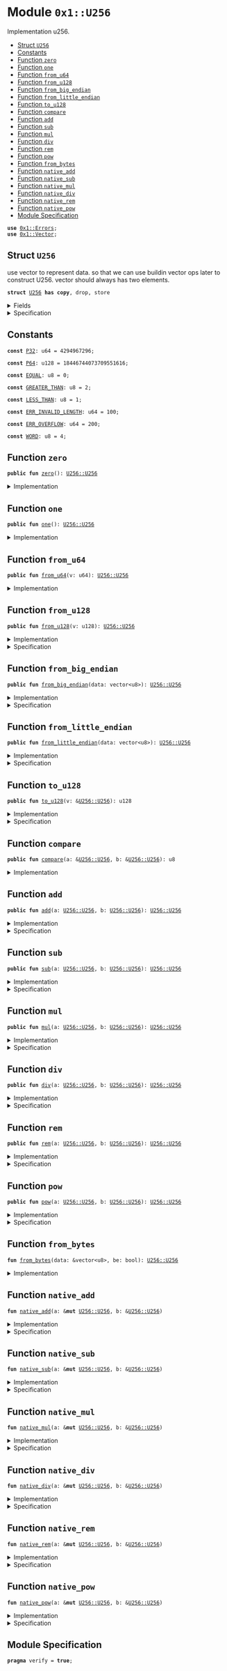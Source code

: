 
<a name="0x1_U256"></a>

# Module `0x1::U256`

Implementation u256.


-  [Struct `U256`](#0x1_U256_U256)
-  [Constants](#@Constants_0)
-  [Function `zero`](#0x1_U256_zero)
-  [Function `one`](#0x1_U256_one)
-  [Function `from_u64`](#0x1_U256_from_u64)
-  [Function `from_u128`](#0x1_U256_from_u128)
-  [Function `from_big_endian`](#0x1_U256_from_big_endian)
-  [Function `from_little_endian`](#0x1_U256_from_little_endian)
-  [Function `to_u128`](#0x1_U256_to_u128)
-  [Function `compare`](#0x1_U256_compare)
-  [Function `add`](#0x1_U256_add)
-  [Function `sub`](#0x1_U256_sub)
-  [Function `mul`](#0x1_U256_mul)
-  [Function `div`](#0x1_U256_div)
-  [Function `rem`](#0x1_U256_rem)
-  [Function `pow`](#0x1_U256_pow)
-  [Function `from_bytes`](#0x1_U256_from_bytes)
-  [Function `native_add`](#0x1_U256_native_add)
-  [Function `native_sub`](#0x1_U256_native_sub)
-  [Function `native_mul`](#0x1_U256_native_mul)
-  [Function `native_div`](#0x1_U256_native_div)
-  [Function `native_rem`](#0x1_U256_native_rem)
-  [Function `native_pow`](#0x1_U256_native_pow)
-  [Module Specification](#@Module_Specification_1)


<pre><code><b>use</b> <a href="Errors.md#0x1_Errors">0x1::Errors</a>;
<b>use</b> <a href="Vector.md#0x1_Vector">0x1::Vector</a>;
</code></pre>



<a name="0x1_U256_U256"></a>

## Struct `U256`

use vector to represent data.
so that we can use buildin vector ops later to construct U256.
vector should always has two elements.


<pre><code><b>struct</b> <a href="U256.md#0x1_U256">U256</a> <b>has</b> <b>copy</b>, drop, store
</code></pre>



<details>
<summary>Fields</summary>


<dl>
<dt>
<code>bits: vector&lt;u64&gt;</code>
</dt>
<dd>
 little endian representation
</dd>
</dl>


</details>

<details>
<summary>Specification</summary>



<pre><code><b>invariant</b> len(bits) == 4;
</code></pre>




<a name="0x1_U256_value_of_U256"></a>


<pre><code><b>fun</b> <a href="U256.md#0x1_U256_value_of_U256">value_of_U256</a>(a: <a href="U256.md#0x1_U256">U256</a>): num {
   a.bits[0] +
   a.bits[1] * <a href="U256.md#0x1_U256_P64">P64</a> +
   a.bits[2] * <a href="U256.md#0x1_U256_P64">P64</a> * <a href="U256.md#0x1_U256_P64">P64</a> +
   a.bits[3] * <a href="U256.md#0x1_U256_P64">P64</a> * <a href="U256.md#0x1_U256_P64">P64</a> * <a href="U256.md#0x1_U256_P64">P64</a>
}
</code></pre>



</details>

<a name="@Constants_0"></a>

## Constants


<a name="0x1_U256_P32"></a>



<pre><code><b>const</b> <a href="U256.md#0x1_U256_P32">P32</a>: u64 = 4294967296;
</code></pre>



<a name="0x1_U256_P64"></a>



<pre><code><b>const</b> <a href="U256.md#0x1_U256_P64">P64</a>: u128 = 18446744073709551616;
</code></pre>



<a name="0x1_U256_EQUAL"></a>



<pre><code><b>const</b> <a href="U256.md#0x1_U256_EQUAL">EQUAL</a>: u8 = 0;
</code></pre>



<a name="0x1_U256_GREATER_THAN"></a>



<pre><code><b>const</b> <a href="U256.md#0x1_U256_GREATER_THAN">GREATER_THAN</a>: u8 = 2;
</code></pre>



<a name="0x1_U256_LESS_THAN"></a>



<pre><code><b>const</b> <a href="U256.md#0x1_U256_LESS_THAN">LESS_THAN</a>: u8 = 1;
</code></pre>



<a name="0x1_U256_ERR_INVALID_LENGTH"></a>



<pre><code><b>const</b> <a href="U256.md#0x1_U256_ERR_INVALID_LENGTH">ERR_INVALID_LENGTH</a>: u64 = 100;
</code></pre>



<a name="0x1_U256_ERR_OVERFLOW"></a>



<pre><code><b>const</b> <a href="U256.md#0x1_U256_ERR_OVERFLOW">ERR_OVERFLOW</a>: u64 = 200;
</code></pre>



<a name="0x1_U256_WORD"></a>



<pre><code><b>const</b> <a href="U256.md#0x1_U256_WORD">WORD</a>: u8 = 4;
</code></pre>



<a name="0x1_U256_zero"></a>

## Function `zero`



<pre><code><b>public</b> <b>fun</b> <a href="U256.md#0x1_U256_zero">zero</a>(): <a href="U256.md#0x1_U256_U256">U256::U256</a>
</code></pre>



<details>
<summary>Implementation</summary>


<pre><code><b>public</b> <b>fun</b> <a href="U256.md#0x1_U256_zero">zero</a>(): <a href="U256.md#0x1_U256">U256</a> {
    <a href="U256.md#0x1_U256_from_u128">from_u128</a>(0u128)
}
</code></pre>



</details>

<a name="0x1_U256_one"></a>

## Function `one`



<pre><code><b>public</b> <b>fun</b> <a href="U256.md#0x1_U256_one">one</a>(): <a href="U256.md#0x1_U256_U256">U256::U256</a>
</code></pre>



<details>
<summary>Implementation</summary>


<pre><code><b>public</b> <b>fun</b> <a href="U256.md#0x1_U256_one">one</a>(): <a href="U256.md#0x1_U256">U256</a> {
    <a href="U256.md#0x1_U256_from_u128">from_u128</a>(1u128)
}
</code></pre>



</details>

<a name="0x1_U256_from_u64"></a>

## Function `from_u64`



<pre><code><b>public</b> <b>fun</b> <a href="U256.md#0x1_U256_from_u64">from_u64</a>(v: u64): <a href="U256.md#0x1_U256_U256">U256::U256</a>
</code></pre>



<details>
<summary>Implementation</summary>


<pre><code><b>public</b> <b>fun</b> <a href="U256.md#0x1_U256_from_u64">from_u64</a>(v: u64): <a href="U256.md#0x1_U256">U256</a> {
    <a href="U256.md#0x1_U256_from_u128">from_u128</a>((v <b>as</b> u128))
}
</code></pre>



</details>

<a name="0x1_U256_from_u128"></a>

## Function `from_u128`



<pre><code><b>public</b> <b>fun</b> <a href="U256.md#0x1_U256_from_u128">from_u128</a>(v: u128): <a href="U256.md#0x1_U256_U256">U256::U256</a>
</code></pre>



<details>
<summary>Implementation</summary>


<pre><code><b>public</b> <b>fun</b> <a href="U256.md#0x1_U256_from_u128">from_u128</a>(v: u128): <a href="U256.md#0x1_U256">U256</a> {
    <b>let</b> low = ((v & 0xffffffffffffffff) <b>as</b> u64);
    <b>let</b> high = ((v &gt;&gt; 64) <b>as</b> u64);
    <b>let</b> bits = <a href="Vector.md#0x1_Vector_singleton">Vector::singleton</a>(low);
    <a href="Vector.md#0x1_Vector_push_back">Vector::push_back</a>(&<b>mut</b> bits, high);
    <a href="Vector.md#0x1_Vector_push_back">Vector::push_back</a>(&<b>mut</b> bits, 0u64);
    <a href="Vector.md#0x1_Vector_push_back">Vector::push_back</a>(&<b>mut</b> bits, 0u64);
    <a href="U256.md#0x1_U256">U256</a> { bits }
}
</code></pre>



</details>

<details>
<summary>Specification</summary>



<pre><code><b>pragma</b> verify = <b>false</b>;
<b>pragma</b> opaque;
<b>ensures</b> <a href="U256.md#0x1_U256_value_of_U256">value_of_U256</a>(result) == v;
</code></pre>



</details>

<a name="0x1_U256_from_big_endian"></a>

## Function `from_big_endian`



<pre><code><b>public</b> <b>fun</b> <a href="U256.md#0x1_U256_from_big_endian">from_big_endian</a>(data: vector&lt;u8&gt;): <a href="U256.md#0x1_U256_U256">U256::U256</a>
</code></pre>



<details>
<summary>Implementation</summary>


<pre><code><b>public</b> <b>fun</b> <a href="U256.md#0x1_U256_from_big_endian">from_big_endian</a>(data: vector&lt;u8&gt;): <a href="U256.md#0x1_U256">U256</a> {
    // TODO: define error code.
    <b>assert</b>!(<a href="Vector.md#0x1_Vector_length">Vector::length</a>(&data) &lt;= 32, <a href="Errors.md#0x1_Errors_invalid_argument">Errors::invalid_argument</a>(<a href="U256.md#0x1_U256_ERR_INVALID_LENGTH">ERR_INVALID_LENGTH</a>));
    <a href="U256.md#0x1_U256_from_bytes">from_bytes</a>(&data, <b>true</b>)
}
</code></pre>



</details>

<details>
<summary>Specification</summary>



<pre><code><b>pragma</b> verify = <b>false</b>;
</code></pre>



</details>

<a name="0x1_U256_from_little_endian"></a>

## Function `from_little_endian`



<pre><code><b>public</b> <b>fun</b> <a href="U256.md#0x1_U256_from_little_endian">from_little_endian</a>(data: vector&lt;u8&gt;): <a href="U256.md#0x1_U256_U256">U256::U256</a>
</code></pre>



<details>
<summary>Implementation</summary>


<pre><code><b>public</b> <b>fun</b> <a href="U256.md#0x1_U256_from_little_endian">from_little_endian</a>(data: vector&lt;u8&gt;): <a href="U256.md#0x1_U256">U256</a> {
    // TODO: define error code.
    <b>assert</b>!(<a href="Vector.md#0x1_Vector_length">Vector::length</a>(&data) &lt;= 32, <a href="Errors.md#0x1_Errors_invalid_argument">Errors::invalid_argument</a>(<a href="U256.md#0x1_U256_ERR_INVALID_LENGTH">ERR_INVALID_LENGTH</a>));
    <a href="U256.md#0x1_U256_from_bytes">from_bytes</a>(&data, <b>false</b>)
}
</code></pre>



</details>

<details>
<summary>Specification</summary>



<pre><code><b>pragma</b> verify = <b>false</b>;
</code></pre>



</details>

<a name="0x1_U256_to_u128"></a>

## Function `to_u128`



<pre><code><b>public</b> <b>fun</b> <a href="U256.md#0x1_U256_to_u128">to_u128</a>(v: &<a href="U256.md#0x1_U256_U256">U256::U256</a>): u128
</code></pre>



<details>
<summary>Implementation</summary>


<pre><code><b>public</b> <b>fun</b> <a href="U256.md#0x1_U256_to_u128">to_u128</a>(v: &<a href="U256.md#0x1_U256">U256</a>): u128 {
    <b>assert</b>!(*<a href="Vector.md#0x1_Vector_borrow">Vector::borrow</a>(&v.bits, 3) == 0, <a href="Errors.md#0x1_Errors_invalid_state">Errors::invalid_state</a>(<a href="U256.md#0x1_U256_ERR_OVERFLOW">ERR_OVERFLOW</a>));
    <b>assert</b>!(*<a href="Vector.md#0x1_Vector_borrow">Vector::borrow</a>(&v.bits, 2) == 0, <a href="Errors.md#0x1_Errors_invalid_state">Errors::invalid_state</a>(<a href="U256.md#0x1_U256_ERR_OVERFLOW">ERR_OVERFLOW</a>));
    ((*<a href="Vector.md#0x1_Vector_borrow">Vector::borrow</a>(&v.bits, 1) <b>as</b> u128) &lt;&lt; 64) | (*<a href="Vector.md#0x1_Vector_borrow">Vector::borrow</a>(&v.bits, 0) <b>as</b> u128)
}
</code></pre>



</details>

<details>
<summary>Specification</summary>



<pre><code><b>pragma</b> verify = <b>false</b>;
<b>pragma</b> opaque;
<b>aborts_if</b> <a href="U256.md#0x1_U256_value_of_U256">value_of_U256</a>(v) &gt;= <a href="U256.md#0x1_U256_P64">P64</a> * <a href="U256.md#0x1_U256_P64">P64</a>;
<b>ensures</b> <a href="U256.md#0x1_U256_value_of_U256">value_of_U256</a>(v) == result;
</code></pre>



</details>

<a name="0x1_U256_compare"></a>

## Function `compare`



<pre><code><b>public</b> <b>fun</b> <a href="U256.md#0x1_U256_compare">compare</a>(a: &<a href="U256.md#0x1_U256_U256">U256::U256</a>, b: &<a href="U256.md#0x1_U256_U256">U256::U256</a>): u8
</code></pre>



<details>
<summary>Implementation</summary>


<pre><code><b>public</b> <b>fun</b> <a href="U256.md#0x1_U256_compare">compare</a>(a: &<a href="U256.md#0x1_U256">U256</a>, b: &<a href="U256.md#0x1_U256">U256</a>): u8 {
    <b>let</b> i = (<a href="U256.md#0x1_U256_WORD">WORD</a> <b>as</b> u64);
    <b>while</b> (i &gt; 0) {
        i = i - 1;
        <b>let</b> a_bits = *<a href="Vector.md#0x1_Vector_borrow">Vector::borrow</a>(&a.bits, i);
        <b>let</b> b_bits = *<a href="Vector.md#0x1_Vector_borrow">Vector::borrow</a>(&b.bits, i);
        <b>if</b> (a_bits != b_bits) {
            <b>if</b> (a_bits &lt; b_bits) {
                <b>return</b> <a href="U256.md#0x1_U256_LESS_THAN">LESS_THAN</a>
            } <b>else</b> {
                <b>return</b> <a href="U256.md#0x1_U256_GREATER_THAN">GREATER_THAN</a>
            }
        }
    };
    <b>return</b> <a href="U256.md#0x1_U256_EQUAL">EQUAL</a>
}
</code></pre>



</details>

<a name="0x1_U256_add"></a>

## Function `add`



<pre><code><b>public</b> <b>fun</b> <a href="U256.md#0x1_U256_add">add</a>(a: <a href="U256.md#0x1_U256_U256">U256::U256</a>, b: <a href="U256.md#0x1_U256_U256">U256::U256</a>): <a href="U256.md#0x1_U256_U256">U256::U256</a>
</code></pre>



<details>
<summary>Implementation</summary>


<pre><code><b>public</b> <b>fun</b> <a href="U256.md#0x1_U256_add">add</a>(a: <a href="U256.md#0x1_U256">U256</a>, b: <a href="U256.md#0x1_U256">U256</a>): <a href="U256.md#0x1_U256">U256</a> {
    <a href="U256.md#0x1_U256_native_add">native_add</a>(&<b>mut</b> a, &b);
    a
}
</code></pre>



</details>

<details>
<summary>Specification</summary>



<pre><code><b>aborts_if</b> <a href="U256.md#0x1_U256_value_of_U256">value_of_U256</a>(a) + <a href="U256.md#0x1_U256_value_of_U256">value_of_U256</a>(b) &gt;= <a href="U256.md#0x1_U256_P64">P64</a> * <a href="U256.md#0x1_U256_P64">P64</a> * <a href="U256.md#0x1_U256_P64">P64</a> * <a href="U256.md#0x1_U256_P64">P64</a>;
<b>ensures</b> <a href="U256.md#0x1_U256_value_of_U256">value_of_U256</a>(result) == <a href="U256.md#0x1_U256_value_of_U256">value_of_U256</a>(a) + <a href="U256.md#0x1_U256_value_of_U256">value_of_U256</a>(b);
</code></pre>



</details>

<a name="0x1_U256_sub"></a>

## Function `sub`



<pre><code><b>public</b> <b>fun</b> <a href="U256.md#0x1_U256_sub">sub</a>(a: <a href="U256.md#0x1_U256_U256">U256::U256</a>, b: <a href="U256.md#0x1_U256_U256">U256::U256</a>): <a href="U256.md#0x1_U256_U256">U256::U256</a>
</code></pre>



<details>
<summary>Implementation</summary>


<pre><code><b>public</b> <b>fun</b> <a href="U256.md#0x1_U256_sub">sub</a>(a: <a href="U256.md#0x1_U256">U256</a>, b: <a href="U256.md#0x1_U256">U256</a>): <a href="U256.md#0x1_U256">U256</a> {
    <a href="U256.md#0x1_U256_native_sub">native_sub</a>(&<b>mut</b> a, &b);
    a
}
</code></pre>



</details>

<details>
<summary>Specification</summary>



<pre><code><b>aborts_if</b> <a href="U256.md#0x1_U256_value_of_U256">value_of_U256</a>(a) &lt; <a href="U256.md#0x1_U256_value_of_U256">value_of_U256</a>(b);
<b>ensures</b> <a href="U256.md#0x1_U256_value_of_U256">value_of_U256</a>(result) == <a href="U256.md#0x1_U256_value_of_U256">value_of_U256</a>(a) - <a href="U256.md#0x1_U256_value_of_U256">value_of_U256</a>(b);
</code></pre>



</details>

<a name="0x1_U256_mul"></a>

## Function `mul`



<pre><code><b>public</b> <b>fun</b> <a href="U256.md#0x1_U256_mul">mul</a>(a: <a href="U256.md#0x1_U256_U256">U256::U256</a>, b: <a href="U256.md#0x1_U256_U256">U256::U256</a>): <a href="U256.md#0x1_U256_U256">U256::U256</a>
</code></pre>



<details>
<summary>Implementation</summary>


<pre><code><b>public</b> <b>fun</b> <a href="U256.md#0x1_U256_mul">mul</a>(a: <a href="U256.md#0x1_U256">U256</a>, b: <a href="U256.md#0x1_U256">U256</a>): <a href="U256.md#0x1_U256">U256</a> {
    <a href="U256.md#0x1_U256_native_mul">native_mul</a>(&<b>mut</b> a, &b);
    a
}
</code></pre>



</details>

<details>
<summary>Specification</summary>



<pre><code><b>pragma</b> verify = <b>false</b>;
<b>pragma</b> timeout = 200;
<b>aborts_if</b> <a href="U256.md#0x1_U256_value_of_U256">value_of_U256</a>(a) * <a href="U256.md#0x1_U256_value_of_U256">value_of_U256</a>(b) &gt;= <a href="U256.md#0x1_U256_P64">P64</a> * <a href="U256.md#0x1_U256_P64">P64</a> * <a href="U256.md#0x1_U256_P64">P64</a> * <a href="U256.md#0x1_U256_P64">P64</a>;
<b>ensures</b> <a href="U256.md#0x1_U256_value_of_U256">value_of_U256</a>(result) == <a href="U256.md#0x1_U256_value_of_U256">value_of_U256</a>(a) * <a href="U256.md#0x1_U256_value_of_U256">value_of_U256</a>(b);
</code></pre>



</details>

<a name="0x1_U256_div"></a>

## Function `div`



<pre><code><b>public</b> <b>fun</b> <a href="U256.md#0x1_U256_div">div</a>(a: <a href="U256.md#0x1_U256_U256">U256::U256</a>, b: <a href="U256.md#0x1_U256_U256">U256::U256</a>): <a href="U256.md#0x1_U256_U256">U256::U256</a>
</code></pre>



<details>
<summary>Implementation</summary>


<pre><code><b>public</b> <b>fun</b> <a href="U256.md#0x1_U256_div">div</a>(a: <a href="U256.md#0x1_U256">U256</a>, b: <a href="U256.md#0x1_U256">U256</a>): <a href="U256.md#0x1_U256">U256</a> {
    <a href="U256.md#0x1_U256_native_div">native_div</a>(&<b>mut</b> a, &b);
    a
}
</code></pre>



</details>

<details>
<summary>Specification</summary>



<pre><code><b>pragma</b> verify = <b>false</b>;
<b>pragma</b> timeout = 160;
<b>aborts_if</b> <a href="U256.md#0x1_U256_value_of_U256">value_of_U256</a>(b) == 0;
<b>ensures</b> <a href="U256.md#0x1_U256_value_of_U256">value_of_U256</a>(result) == <a href="U256.md#0x1_U256_value_of_U256">value_of_U256</a>(a) / <a href="U256.md#0x1_U256_value_of_U256">value_of_U256</a>(b);
</code></pre>



</details>

<a name="0x1_U256_rem"></a>

## Function `rem`



<pre><code><b>public</b> <b>fun</b> <a href="U256.md#0x1_U256_rem">rem</a>(a: <a href="U256.md#0x1_U256_U256">U256::U256</a>, b: <a href="U256.md#0x1_U256_U256">U256::U256</a>): <a href="U256.md#0x1_U256_U256">U256::U256</a>
</code></pre>



<details>
<summary>Implementation</summary>


<pre><code><b>public</b> <b>fun</b> <a href="U256.md#0x1_U256_rem">rem</a>(a: <a href="U256.md#0x1_U256">U256</a>, b: <a href="U256.md#0x1_U256">U256</a>): <a href="U256.md#0x1_U256">U256</a> {
    <a href="U256.md#0x1_U256_native_rem">native_rem</a>(&<b>mut</b> a, &b);
    a
}
</code></pre>



</details>

<details>
<summary>Specification</summary>



<pre><code><b>pragma</b> verify = <b>false</b>;
<b>pragma</b> timeout = 160;
<b>aborts_if</b> <a href="U256.md#0x1_U256_value_of_U256">value_of_U256</a>(b) == 0;
<b>ensures</b> <a href="U256.md#0x1_U256_value_of_U256">value_of_U256</a>(result) == <a href="U256.md#0x1_U256_value_of_U256">value_of_U256</a>(a) % <a href="U256.md#0x1_U256_value_of_U256">value_of_U256</a>(b);
</code></pre>



</details>

<a name="0x1_U256_pow"></a>

## Function `pow`



<pre><code><b>public</b> <b>fun</b> <a href="U256.md#0x1_U256_pow">pow</a>(a: <a href="U256.md#0x1_U256_U256">U256::U256</a>, b: <a href="U256.md#0x1_U256_U256">U256::U256</a>): <a href="U256.md#0x1_U256_U256">U256::U256</a>
</code></pre>



<details>
<summary>Implementation</summary>


<pre><code><b>public</b> <b>fun</b> <a href="U256.md#0x1_U256_pow">pow</a>(a: <a href="U256.md#0x1_U256">U256</a>, b: <a href="U256.md#0x1_U256">U256</a>): <a href="U256.md#0x1_U256">U256</a> {
    <a href="U256.md#0x1_U256_native_pow">native_pow</a>(&<b>mut</b> a, &b);
    a
}
</code></pre>



</details>

<details>
<summary>Specification</summary>



<pre><code><b>pragma</b> verify = <b>false</b>;
<b>pragma</b> opaque;
<b>pragma</b> timeout = 600;
<b>let</b> p = <a href="U256.md#0x1_U256_pow_spec">pow_spec</a>(<a href="U256.md#0x1_U256_value_of_U256">value_of_U256</a>(a), <a href="U256.md#0x1_U256_value_of_U256">value_of_U256</a>(b));
<b>aborts_if</b> p &gt;= <a href="U256.md#0x1_U256_P64">P64</a> * <a href="U256.md#0x1_U256_P64">P64</a> * <a href="U256.md#0x1_U256_P64">P64</a> * <a href="U256.md#0x1_U256_P64">P64</a>;
<b>ensures</b> <a href="U256.md#0x1_U256_value_of_U256">value_of_U256</a>(result) == p;
</code></pre>



</details>

<a name="0x1_U256_from_bytes"></a>

## Function `from_bytes`



<pre><code><b>fun</b> <a href="U256.md#0x1_U256_from_bytes">from_bytes</a>(data: &vector&lt;u8&gt;, be: bool): <a href="U256.md#0x1_U256_U256">U256::U256</a>
</code></pre>



<details>
<summary>Implementation</summary>


<pre><code><b>native</b> <b>fun</b> <a href="U256.md#0x1_U256_from_bytes">from_bytes</a>(data: &vector&lt;u8&gt;, be: bool): <a href="U256.md#0x1_U256">U256</a>;
</code></pre>



</details>

<a name="0x1_U256_native_add"></a>

## Function `native_add`



<pre><code><b>fun</b> <a href="U256.md#0x1_U256_native_add">native_add</a>(a: &<b>mut</b> <a href="U256.md#0x1_U256_U256">U256::U256</a>, b: &<a href="U256.md#0x1_U256_U256">U256::U256</a>)
</code></pre>



<details>
<summary>Implementation</summary>


<pre><code><b>native</b> <b>fun</b> <a href="U256.md#0x1_U256_native_add">native_add</a>(a: &<b>mut</b> <a href="U256.md#0x1_U256">U256</a>, b: &<a href="U256.md#0x1_U256">U256</a>);
</code></pre>



</details>

<details>
<summary>Specification</summary>



<pre><code><b>pragma</b> opaque;
<b>aborts_if</b> <a href="U256.md#0x1_U256_value_of_U256">value_of_U256</a>(a) + <a href="U256.md#0x1_U256_value_of_U256">value_of_U256</a>(b) &gt;= <a href="U256.md#0x1_U256_P64">P64</a> * <a href="U256.md#0x1_U256_P64">P64</a> * <a href="U256.md#0x1_U256_P64">P64</a> * <a href="U256.md#0x1_U256_P64">P64</a>;
<b>ensures</b> <a href="U256.md#0x1_U256_value_of_U256">value_of_U256</a>(a) == <a href="U256.md#0x1_U256_value_of_U256">value_of_U256</a>(<b>old</b>(a)) + <a href="U256.md#0x1_U256_value_of_U256">value_of_U256</a>(b);
</code></pre>



</details>

<a name="0x1_U256_native_sub"></a>

## Function `native_sub`



<pre><code><b>fun</b> <a href="U256.md#0x1_U256_native_sub">native_sub</a>(a: &<b>mut</b> <a href="U256.md#0x1_U256_U256">U256::U256</a>, b: &<a href="U256.md#0x1_U256_U256">U256::U256</a>)
</code></pre>



<details>
<summary>Implementation</summary>


<pre><code><b>native</b> <b>fun</b> <a href="U256.md#0x1_U256_native_sub">native_sub</a>(a: &<b>mut</b> <a href="U256.md#0x1_U256">U256</a>, b: &<a href="U256.md#0x1_U256">U256</a>);
</code></pre>



</details>

<details>
<summary>Specification</summary>



<pre><code><b>pragma</b> opaque;
<b>aborts_if</b> <a href="U256.md#0x1_U256_value_of_U256">value_of_U256</a>(a) - <a href="U256.md#0x1_U256_value_of_U256">value_of_U256</a>(b) &lt; 0;
<b>ensures</b> <a href="U256.md#0x1_U256_value_of_U256">value_of_U256</a>(a) == <a href="U256.md#0x1_U256_value_of_U256">value_of_U256</a>(<b>old</b>(a)) - <a href="U256.md#0x1_U256_value_of_U256">value_of_U256</a>(b);
</code></pre>



</details>

<a name="0x1_U256_native_mul"></a>

## Function `native_mul`



<pre><code><b>fun</b> <a href="U256.md#0x1_U256_native_mul">native_mul</a>(a: &<b>mut</b> <a href="U256.md#0x1_U256_U256">U256::U256</a>, b: &<a href="U256.md#0x1_U256_U256">U256::U256</a>)
</code></pre>



<details>
<summary>Implementation</summary>


<pre><code><b>native</b> <b>fun</b> <a href="U256.md#0x1_U256_native_mul">native_mul</a>(a: &<b>mut</b> <a href="U256.md#0x1_U256">U256</a>, b: &<a href="U256.md#0x1_U256">U256</a>);
</code></pre>



</details>

<details>
<summary>Specification</summary>



<pre><code><b>pragma</b> opaque;
<b>aborts_if</b> <a href="U256.md#0x1_U256_value_of_U256">value_of_U256</a>(a) * <a href="U256.md#0x1_U256_value_of_U256">value_of_U256</a>(b) &gt;= <a href="U256.md#0x1_U256_P64">P64</a> * <a href="U256.md#0x1_U256_P64">P64</a> * <a href="U256.md#0x1_U256_P64">P64</a> * <a href="U256.md#0x1_U256_P64">P64</a>;
<b>ensures</b> <a href="U256.md#0x1_U256_value_of_U256">value_of_U256</a>(a) == <a href="U256.md#0x1_U256_value_of_U256">value_of_U256</a>(<b>old</b>(a)) * <a href="U256.md#0x1_U256_value_of_U256">value_of_U256</a>(b);
</code></pre>



</details>

<a name="0x1_U256_native_div"></a>

## Function `native_div`



<pre><code><b>fun</b> <a href="U256.md#0x1_U256_native_div">native_div</a>(a: &<b>mut</b> <a href="U256.md#0x1_U256_U256">U256::U256</a>, b: &<a href="U256.md#0x1_U256_U256">U256::U256</a>)
</code></pre>



<details>
<summary>Implementation</summary>


<pre><code><b>native</b> <b>fun</b> <a href="U256.md#0x1_U256_native_div">native_div</a>(a: &<b>mut</b> <a href="U256.md#0x1_U256">U256</a>, b: &<a href="U256.md#0x1_U256">U256</a>);
</code></pre>



</details>

<details>
<summary>Specification</summary>



<pre><code><b>pragma</b> opaque;
<b>aborts_if</b> <a href="U256.md#0x1_U256_value_of_U256">value_of_U256</a>(b) == 0;
<b>ensures</b> <a href="U256.md#0x1_U256_value_of_U256">value_of_U256</a>(a) == <a href="U256.md#0x1_U256_value_of_U256">value_of_U256</a>(<b>old</b>(a)) / <a href="U256.md#0x1_U256_value_of_U256">value_of_U256</a>(b);
</code></pre>



</details>

<a name="0x1_U256_native_rem"></a>

## Function `native_rem`



<pre><code><b>fun</b> <a href="U256.md#0x1_U256_native_rem">native_rem</a>(a: &<b>mut</b> <a href="U256.md#0x1_U256_U256">U256::U256</a>, b: &<a href="U256.md#0x1_U256_U256">U256::U256</a>)
</code></pre>



<details>
<summary>Implementation</summary>


<pre><code><b>native</b> <b>fun</b> <a href="U256.md#0x1_U256_native_rem">native_rem</a>(a: &<b>mut</b> <a href="U256.md#0x1_U256">U256</a>, b: &<a href="U256.md#0x1_U256">U256</a>);
</code></pre>



</details>

<details>
<summary>Specification</summary>



<pre><code><b>pragma</b> opaque;
<b>aborts_if</b> <a href="U256.md#0x1_U256_value_of_U256">value_of_U256</a>(b) == 0;
<b>ensures</b> <a href="U256.md#0x1_U256_value_of_U256">value_of_U256</a>(a) == <a href="U256.md#0x1_U256_value_of_U256">value_of_U256</a>(<b>old</b>(a)) % <a href="U256.md#0x1_U256_value_of_U256">value_of_U256</a>(b);
</code></pre>



</details>

<a name="0x1_U256_native_pow"></a>

## Function `native_pow`



<pre><code><b>fun</b> <a href="U256.md#0x1_U256_native_pow">native_pow</a>(a: &<b>mut</b> <a href="U256.md#0x1_U256_U256">U256::U256</a>, b: &<a href="U256.md#0x1_U256_U256">U256::U256</a>)
</code></pre>



<details>
<summary>Implementation</summary>


<pre><code><b>native</b> <b>fun</b> <a href="U256.md#0x1_U256_native_pow">native_pow</a>(a: &<b>mut</b> <a href="U256.md#0x1_U256">U256</a>, b: &<a href="U256.md#0x1_U256">U256</a>);
</code></pre>



</details>

<details>
<summary>Specification</summary>



<pre><code><b>pragma</b> opaque;
<b>aborts_if</b> <a href="U256.md#0x1_U256_pow_spec">pow_spec</a>(<a href="U256.md#0x1_U256_value_of_U256">value_of_U256</a>(a), <a href="U256.md#0x1_U256_value_of_U256">value_of_U256</a>(b)) &gt;= <a href="U256.md#0x1_U256_P64">P64</a> * <a href="U256.md#0x1_U256_P64">P64</a> * <a href="U256.md#0x1_U256_P64">P64</a> * <a href="U256.md#0x1_U256_P64">P64</a>;
<b>ensures</b> <a href="U256.md#0x1_U256_value_of_U256">value_of_U256</a>(a) == <a href="U256.md#0x1_U256_pow_spec">pow_spec</a>(<a href="U256.md#0x1_U256_value_of_U256">value_of_U256</a>(<b>old</b>(a)), <a href="U256.md#0x1_U256_value_of_U256">value_of_U256</a>(b));
</code></pre>




<a name="0x1_U256_pow_spec"></a>


<pre><code><b>fun</b> <a href="U256.md#0x1_U256_pow_spec">pow_spec</a>(base: num, expon: num): num {
   // This actually doesn't follow a strict definition <b>as</b> 0^0 is undefined
   // mathematically. But the <a href="U256.md#0x1_U256_pow">U256::pow</a> of Rust is defined <b>to</b> be like this:
   // Link: https://docs.rs/uint/0.9.3/src/uint/uint.rs.html#1000-1003
   <b>if</b> (expon &gt; 0) {
       <b>let</b> x = <a href="U256.md#0x1_U256_pow_spec">pow_spec</a>(base, expon / 2);
       <b>if</b> (expon % 2 == 0) { x * x } <b>else</b> { x * x * base }
   } <b>else</b> {
       1
   }
}
</code></pre>



</details>

<a name="@Module_Specification_1"></a>

## Module Specification



<pre><code><b>pragma</b> verify = <b>true</b>;
</code></pre>
